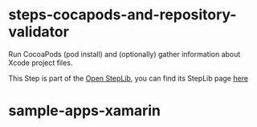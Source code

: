 steps-cocapods-and-repository-validator
=======================================

Run CocoaPods (pod install) and (optionally) gather information about Xcode project files.

This Step is part of the [Open StepLib](http://www.steplib.com/), you can find its StepLib page [here](http://www.steplib.com/step/cocoapods-and-xcode-repository-validator)
# sample-apps-xamarin
